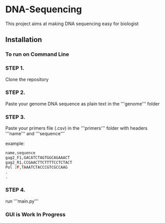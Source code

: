 # DNA-Sequencing

This project aims at making DNA sequencing easy for biologist

## Installation

### To run on Command Line

### STEP 1. 

Clone the repository

### STEP 2. 

Paste your genome DNA sequence as plain text in the '''genome''' folder

### STEP 3. 

Paste your primers file (.csv) in the '''primers''' folder with headers '''name''' and '''sequence'''

example:

```python
name,sequence
gag2_F1,GACATCTAGTGGCAGAAACT
gag2_R1,CCGAACTTCTTTTCCTCTACT
Pol 2F,TAAATCTACCCGTCGCCAAG
.
.
```

### STEP 4.
run '''main.py'''


### GUI is Work In Progress
